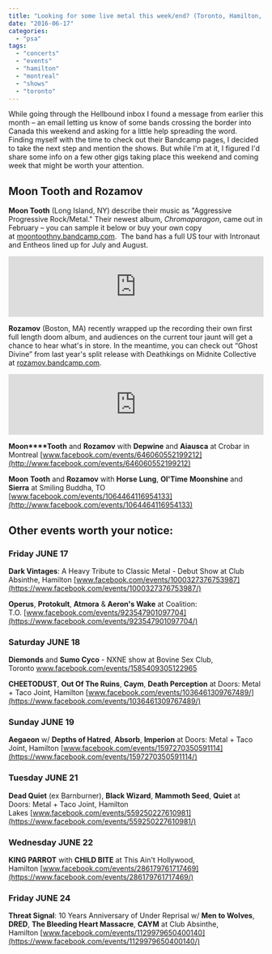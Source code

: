 ```yaml
---
title: "Looking for some live metal this week/end? (Toronto, Hamilton, Montreal)"
date: "2016-06-17"
categories: 
  - "psa"
tags: 
  - "concerts"
  - "events"
  - "hamilton"
  - "montreal"
  - "shows"
  - "toronto"
---
```


While going through the Hellbound inbox I found a message from earlier this month – an email letting us know of some bands crossing the border into Canada this weekend and asking for a little help spreading the word. Finding myself with the time to check out their Bandcamp pages, I decided to take the next step and mention the shows. But while I'm at it, I figured I'd share some info on a few other gigs taking place this weekend and coming week that might be worth your attention.

## Moon Tooth and Rozamov

**Moon Tooth** (Long Island, NY) describe their music as "Aggressive Progressive Rock/Metal." Their newest album, _Chromaparagon_, came out in February – you can sample it below or buy your own copy at [moontoothny.bandcamp.com](https://moontoothny.bandcamp.com/).  The band has a full US tour with Intronaut and Entheos lined up for July and August.

<iframe style="border: 0; width: 100%; height: 120px;" src="https://bandcamp.com/EmbeddedPlayer/album=2494825960/size=large/bgcol=ffffff/linkcol=0687f5/tracklist=false/artwork=small/transparent=true/" width="300" height="150" seamless=""><a href="http://moontoothny.bandcamp.com/album/chromaparagon">Chromaparagon by Moon Tooth</a></iframe>

 **Rozamov** (Boston, MA) recently wrapped up the recording their own first full length doom album, and audiences on the current tour jaunt will get a chance to hear what's in store. In the meantime, you can check out “Ghost Divine” from last year's split release with Deathkings on Midnite Collective at [rozamov.bandcamp.com](http://rozamov.bandcamp.com).

<iframe style="border: 0; width: 100%; height: 120px;" src="https://bandcamp.com/EmbeddedPlayer/album=3880363708/size=large/bgcol=ffffff/linkcol=0687f5/tracklist=false/artwork=small/transparent=true/" width="300" height="150" seamless=""><a href="http://rozamov.bandcamp.com/album/rozamov-deathkings-split-7inch">Rozamov/Deathkings Split 7inch by Rozamov</a></iframe>

**Moon****Tooth** and **Rozamov** with **Depwine** and **Aiausca** at Crobar in Montreal [www.facebook.com/events/646060552199212](http://www.facebook.com/events/646060552199212)

**Moon** **Tooth** and **Rozamov** with **Horse** **Lung**, **Ol'Time** **Moonshine** and **Sierra** at Smiling Buddha, TO [www.facebook.com/events/1064464116954133](http://www.facebook.com/events/1064464116954133)

## Other events worth your notice:

### Friday JUNE 17

**Dark Vintages**: A Heavy Tribute to Classic Metal - Debut Show at Club Absinthe, Hamilton [www.facebook.com/events/1000327376753987](https://www.facebook.com/events/1000327376753987/)

**Operus**, **Protokult**, **Atmora** & **Aeron's Wake** at Coalition: T.O. [www.facebook.com/events/923547901097704](https://www.facebook.com/events/923547901097704/)

### Saturday JUNE 18

**Diemonds** and **Sumo Cyco** - NXNE show at Bovine Sex Club, Toronto www.facebook.com/events/1585409305122965

**CHEETODUST**, **Out Of The Ruins**, **Caym**, **Death Perception** at Doors: Metal + Taco Joint, Hamilton [www.facebook.com/events/1036461309767489/](https://www.facebook.com/events/1036461309767489/)

### Sunday JUNE 19

**Aegaeon** w/ **Depths of Hatred**, **Absorb**, **Imperion** at Doors: Metal + Taco Joint, Hamilton [www.facebook.com/events/1597270350591114](https://www.facebook.com/events/1597270350591114/)

### Tuesday JUNE 21

**Dead Quiet** (ex Barnburner), **Black Wizard**, **Mammoth Seed**, **Quiet** at Doors: Metal + Taco Joint, Hamilton Lakes [www.facebook.com/events/559250227610981](https://www.facebook.com/events/559250227610981/)

### Wednesday JUNE 22

**KING PARROT** with **CHILD BITE** at This Ain't Hollywood, Hamilton [www.facebook.com/events/286179761717469](https://www.facebook.com/events/286179761717469/)

### Friday JUNE 24

**Threat Signal**: 10 Years Anniversary of Under Reprisal w/ **Men to Wolves**, **DRED**, **The Bleeding Heart Massacre**, **CAYM** at Club Absinthe, Hamilton [www.facebook.com/events/1129979650400140](https://www.facebook.com/events/1129979650400140/)
